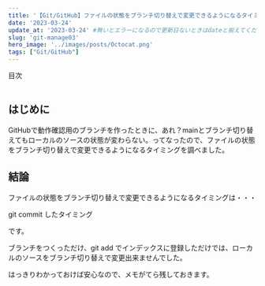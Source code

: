 ```yaml
---
title: '【Git/GitHub】ファイルの状態をブランチ切り替えで変更できるようになるタイミング'
date: '2023-03-24'
update_at: '2023-03-24' #無いとエラーになるので更新日ないときはdateと揃えてください。
slug: 'git-manage03'
hero_image: '../images/posts/Octocat.png'
tags: ["Git/GitHub"]
---
```


<div class="toc-title">目次</div>

```toc
```


はじめに
----

GitHubで動作確認用のブランチを作ったときに、あれ？mainとブランチ切り替えてもローカルのソースの状態が変わらない。ってなったので、ファイルの状態をブランチ切り替えで変更できるようになるタイミングを調べました。

結論
----
ファイルの状態をブランチ切り替えで変更できるようになるタイミングは・・・


git commit したタイミング

です。

ブランチをつくっただけ、git add でインデックスに登録しただけでは、ローカルのソースをブランチ切り替えで変更出来ませんでした。

<div class="balloon">
  <div class="icon"></div>
  <div class="talk">
  はっきりわかっておけば安心なので、メモがてら残しておきます。
  </div>
</div>